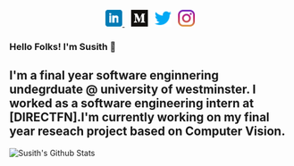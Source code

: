 <p align='center'>
<a href="https://www.linkedin.com/in/susithrj"><img height="30" src="https://github.com/susithrj/susithrj/blob/main/icons/linkedin.png?raw=true">
</a>&nbsp;&nbsp;
<a href="https://medium.com/@susithrj"><img height="30" src="https://github.com/susithrj/susithrj/blob/main/icons/medium.png?raw=true"></a>&nbsp;&nbsp;
<a href="https://twitter.com/susithrj"><img height="30" src="https://github.com/susithrj/susithrj/blob/main/icons/twitter.png?raw=true"></a>&nbsp;&nbsp;
<a href="https://www.instagram.com/susithrj"><img height="30" src="https://github.com/susithrj/susithrj/blob/main/icons/instagram.png?raw=true"></a>
</p>


### Hello Folks! I'm Susith 👋
 ## I'm a final year software enginnering undegrduate @ university of westminster. I worked as a software engineering intern at [DIRECTFN].I'm currently working on my final year reseach project based on Computer Vision.

 


<!-- <br />

[<img align="left" alt="susith | LinkedIn" width="22px" src="https://cdn.jsdelivr.net/npm/simple-icons@v3/icons/linkedin.svg" />][linkedin]
[<img align="left" alt="susith | Medium" width="22px" src="https://cdn.jsdelivr.net/npm/simple-icons@v3/icons/medium.svg" />][medium]
[<img align="left" alt="susith | Facebook" width="22px" src="https://cdn.jsdelivr.net/npm/simple-icons@v3/icons/facebook.svg" />][facebook]
[<img align="left" alt="susith | Twitter" width="22px" src="https://cdn.jsdelivr.net/npm/simple-icons@v3/icons/twitter.svg" />][twitter]
[<img align="left" alt="susith | Instagram" width="22px" src="https://cdn.jsdelivr.net/npm/simple-icons@v3/icons/instagram.svg" />][instagram]

<p>&nbsp;</p> -->

![Susith's Github Stats](https://github-readme-stats.vercel.app/api?username=susithrj&show_icons=true&theme=radical)



<!--
**susithrj/susithrj** is a ✨ _special_ ✨ repository because its `README.md` (this file) appears on your GitHub profile.

Here are some ideas to get you started:

- 🔭 I’m currently working on ...
- 🌱 I’m currently learning ...
- 👯 I’m looking to collaborate on ...
- 🤔 I’m looking for help with ...
- 💬 Ask me about ...
- 📫 How to reach me: ...
- 😄 Pronouns: ..
- ⚡ Fun fact: ..
add more
-->
